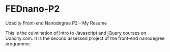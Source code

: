 # FEDnano-P2
Udacity Front-end Nanodegree P2 - My Resume

This is the culmination of Intro to Javascript and jQuery courses on Udacity.com.
It is the second assessed project of the front-end nanodegree programme.


